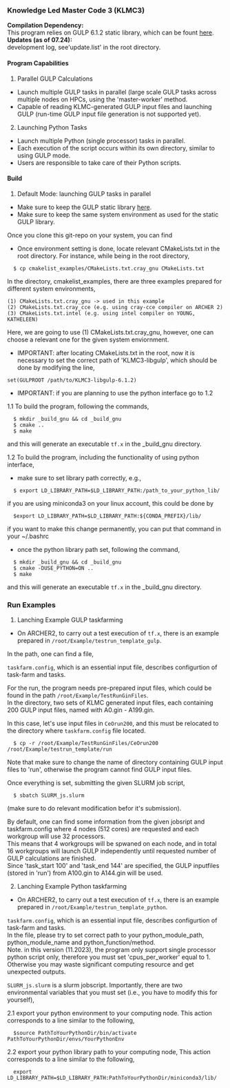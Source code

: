 ### Knowledge Led Master Code 3 (KLMC3)

**Compilation Dependency:**  
This program relies on GULP 6.1.2 static library, which can be fount [here](https://github.com/sweetmixture/KLMC3-libgulp-6.1.2/tree/main).  
**Updates (as of 07.24):**  
development log, see'update.list' in the root directory.

#### Program Capabilities
1. Parallel GULP Calculations
- Launch multiple GULP tasks in parallel (large scale GULP tasks across multiple nodes on HPCs, using the 'master-worker' method.  
- Capable of reading KLMC-generated GULP input files and launching GULP (run-time GULP input file generation is not supported yet).  
2. Launching Python Tasks
- Launch multiple Python (single processor) tasks in parallel.
- Each execution of the script occurs within its own directory, similar to using GULP mode.  
- Users are responsible to take care of their Python scripts.  

#### Build
1. Default Mode: launching GULP tasks in parallel
- Make sure to keep the GULP static library [here](https://github.com/sweetmixture/KLMC3-libgulp-6.1.2/tree/main).  
- Make sure to keep the same system environment as used for the static GULP library.  

Once you clone this git-repo on your system, you can find 
* Once environment setting is done, locate relevant CMakeLists.txt in the root directory. For instance, while being in the root directory,  
```
  $ cp cmakelist_examples/CMakeLists.txt.cray_gnu CMakeLists.txt
```
In the directory, cmakelist_examples, there are three examples prepared for different system environments,  
```
(1) CMakeLists.txt.cray_gnu -> used in this example  
(2) CMakeLists.txt.cray_cce (e.g. using cray-cce compiler on ARCHER 2)  
(3) CMakeLists.txt.intel (e.g. using intel compiler on YOUNG, KATHELEEN)  
```
Here, we are going to use (1) CMakeLists.txt.cray_gnu, however, one can choose a relevant one for the given system enviornment.  

* IMPORTANT: after locating CMakeLists.txt in the root, now it is necessary to set the correct path of 'KLMC3-libgulp', which should be done by modifying the line,  
```
set(GULPROOT /path/to/KLMC3-libgulp-6.1.2)
```

* IMPORTANT: if you are planning to use the python interface go to 1.2  

1.1 To build the program, following the commands,  
```
  $ mkdir _build_gnu && cd _build_gnu
  $ cmake ..
  $ make
```
and this will generate an executable ```tf.x``` in the _build_gnu directory.  

1.2 To build the program, including the functionality of using python interface,

* make sure to set library path correctly, e.g.,
```
  $ export LD_LIBRARY_PATH=$LD_LIBRARY_PATH:/path_to_your_python_lib/
```
if you are using miniconda3 on your linux account, this could be done by  
```
  $export LD_LIBRARY_PATH=$LD_LIBRARY_PATH:${CONDA_PREFIX}/lib/
```
if you want to make this change permanently, you can put that command in your ~/.bashrc  

* once the python library path set, following the command,
```
  $ mkdir _build_gnu && cd _build_gnu
  $ cmake -DUSE_PYTHON=ON ..
  $ make
```
and this will generate an executable ```tf.x``` in the _build_gnu directory.  




### Run Examples

1. Lanching Example GULP taskfarming  

* On ARCHER2, to carry out a test execution of ```tf.x```, there is an example prepared in ```/root/Example/testrun_template_gulp```.
  
In the path, one can find a file,
  
```taskfarm.config```, which is an essential input file, describes configurtion of task-farm and tasks.  

For the run, the program needs pre-prepared input files, which could be found in the path ```/root/Example/TestRunGinFiles```.  
In the directory, two sets of KLMC generated input files, each containing 200 GULP input files, named with A0.gin - A199.gin.  
  
In this case, let's use input files in ```CeOrun200```, and this must be relocated to the directory where ```taskfarm.config``` file located.  
```
  $ cp -r /root/Example/TestRunGinFiles/CeOrun200 /root/Example/testrun_template/run
```
Note that make sure to change the name of directory containing GULP input files to 'run', otherwise the program cannot find GULP input files.  

Once everything is set, submitting the given SLURM job script,  
```
  $ sbatch SLURM_js.slurm
```
(make sure to do relevant modification befor it's submission).  

By default, one can find some information from the given jobsript and taskfarm.config where 4 nodes (512 cores) are requested and each workgroup will use 32 processors.  
This means that 4 workgroups will be spwaned on each node, and in total 16 workgroups will launch GULP independently until requested number of GULP calculations are finished.  
Since 'task_start 100' and 'task_end 144' are specified, the GULP inputfiles (stored in 'run') from A100.gin to A144.gin will be used.  

2. Lanching Example Python taskfarming  

* On ARCHER2, to carry out a test execution of ```tf.x```, there is an example prepared in ```/root/Example/testrun_template_python```.

```taskfarm.config```, which is an essential input file, describes configurtion of task-farm and tasks.  
In the file, please try to set correct path to your python_module_path, python_module_name and python_function/method.  
Note. in this version (11.2023), the program only support single processor python script only, therefore you must set 'cpus_per_worker' equal to 1.  
Otherwise you may waste significant computing resource and get unexpected outputs.  


```SLURM_js.slurm``` is a slurm jobscript. Importantly, there are two environmental variables that you must set (i.e., you have to modify this for yourself),

2.1 export your python environment to your computing node. This action corresponds to a line similar to the following,  
```
  $source PathToYourPythonDir/bin/activate PathToYourPythonDir/envs/YourPythonEnv
```
2.2 export your python library path to your computing node, This action corresponds to a line similar to the following,
```
  export LD_LIBRARY_PATH=$LD_LIBRARY_PATH:PathToYourPythonDir/miniconda3/lib/
```


